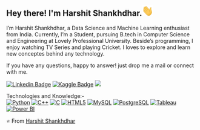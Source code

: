 ## Hey there! I'm Harshit Shankhdhar.<img src="https://github.com/Harshit0512/Harshit0512/blob/main/images%20or%20gif/Hi.gif" width="30px">

I’m Harshit Shankhdhar, a Data Science and Machine Learning enthusiast from India. Currently, I’m a Student, pursuing B.tech in Computer Science and Engineering at Lovely Professional University. Beside’s programming, I enjoy watching TV Series and playing Cricket. I loves to explore and learn new conceptes behind any technology.

If you have any questions, happy to answer! just drop me a mail or connect with me.

[![Linkedin Badge](https://img.shields.io/badge/-LinkedIn-blue?style=flat-square&logo=Linkedin&logoColor=white&link=https://www.linkedin.com/in/harshit-shankhdhar-36a144168/)](https://www.linkedin.com/in/harshit-shankhdhar-36a144168/)
[![Kaggle Badge](https://img.shields.io/badge/-Kaggle-blue?style=flat-square&logo=Kaggle&logoColor=white&link=https://www.kaggle.com/harshitshankhdhar)](https://www.kaggle.com/harshitshankhdhar)
![](https://visitor-badge.glitch.me/badge?page_id=Harshit0512.Harshit0512)
</br>

Technologies and Knowledge:-</br>
[![Python](https://img.shields.io/badge/-Python-black?style=flat-square&logo=python&link=https://github.com/Harshit0512)](https://github.com/Harshit0512)
[![C++](https://img.shields.io/badge/-C++-00599C?style=flat-square&logo=c++&link=https://github.com/Harshit0512)](https://github.com/Harshit0512)
[![C](https://img.shields.io/badge/-C-green?style=flat-square&logo=c&logoColor=white&link=https://github.com/Harshit0512)](https://github.com/Harshit0512)
[![HTML5](https://img.shields.io/badge/-HTML5-E34F26?style=flat-square&logo=html5&logoColor=white&link=https://github.com/Harshit0512)](https://github.com/Harshit0512)
[![MySQL](https://img.shields.io/badge/-MySQL-black?style=flat-square&logo=mysql&link=https://github.com/Harshit0512)](https://github.com/Harshit0512)
[![PostgreSQL](https://img.shields.io/badge/-PostgreSQL-336791?style=flat-square&logo=postgresql&link=https://github.com/Harshit0512)](https://github.com/Harshit0512)
[![Tableau](https://img.shields.io/badge/-Tableau-black?style=flat-square&logo=tableau&link=https://github.com/Harshit0512)](https://github.com/Harshit0512)
[![Power BI](https://img.shields.io/badge/-Power-BI-black?style=flat-square&logo=power-bi&link=https://github.com/Harshit0512)](https://github.com/Harshit0512)

⭐️ From [Harshit Shankhdhar](https://github.com/Harshit0512)
